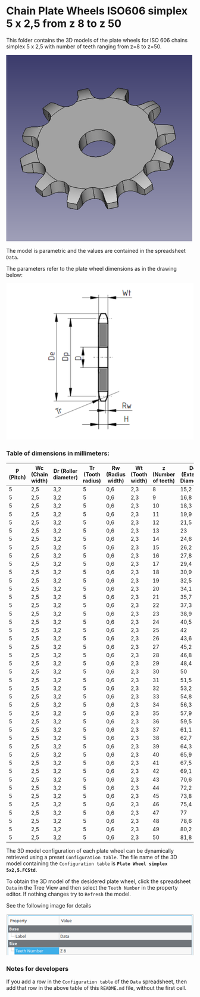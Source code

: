 # Chain Plate Wheels ISO606 simplex 5 x 2,5 from z 8 to z 50

This folder contains the 3D models of the plate wheels for ISO 606 chains simplex 5 x 2,5 with number of teeth ranging from z=8 to z=50.

![Image](screenshot.png "Plate Wheel Simplex")

The model is parametric and the values are contained in the spreadsheet `Data`.

The parameters refer to the plate wheel dimensions as in the drawing below:

![Drawing](drawing.png "Drawing")

### Table of dimensions in millimeters:

P (Pitch)|Wc (Chain width)|Dr (Roller diameter)|Tr (Tooth radius)|Rw (Radius width)|Wt (Tooth width)|z (Number of teeth)|De (External Diameter)|Dp (Pitch diameter)|D (Hole diameter)|H (Total height)
---|---|---|---|---|---|---|---|---|---|---
5|2,5|3,2|5|0,6|2,3|8|15,2|13,06|4|2,3
5|2,5|3,2|5|0,6|2,3|9|16,8|14,62|4|2,3
5|2,5|3,2|5|0,6|2,3|10|18,3|16,18|4|2,3
5|2,5|3,2|5|0,6|2,3|11|19,9|17,75|5|2,3
5|2,5|3,2|5|0,6|2,3|12|21,5|19,32|5|2,3
5|2,5|3,2|5|0,6|2,3|13|23|20,89|5|2,3
5|2,5|3,2|5|0,6|2,3|14|24,6|22,47|5|2,3
5|2,5|3,2|5|0,6|2,3|15|26,2|24,04|5|2,3
5|2,5|3,2|5|0,6|2,3|16|27,8|25,63|6|2,3
5|2,5|3,2|5|0,6|2,3|17|29,4|27,2|6|2,3
5|2,5|3,2|5|0,6|2,3|18|30,9|28,79|6|2,3
5|2,5|3,2|5|0,6|2,3|19|32,5|30,38|6|2,3
5|2,5|3,2|5|0,6|2,3|20|34,1|31,96|6|2,3
5|2,5|3,2|5|0,6|2,3|21|35,7|33,54|8|2,3
5|2,5|3,2|5|0,6|2,3|22|37,3|35,13|8|2,3
5|2,5|3,2|5|0,6|2,3|23|38,9|36,72|8|2,3
5|2,5|3,2|5|0,6|2,3|24|40,5|38,3|8|2,3
5|2,5|3,2|5|0,6|2,3|25|42|39,89|8|2,3
5|2,5|3,2|5|0,6|2,3|26|43,6|41,48|8|2,3
5|2,5|3,2|5|0,6|2,3|27|45,2|43,07|8|2,3
5|2,5|3,2|5|0,6|2,3|28|46,8|44,65|8|2,3
5|2,5|3,2|5|0,6|2,3|29|48,4|46,25|8|2,3
5|2,5|3,2|5|0,6|2,3|30|50|47,83|8|2,3
5|2,5|3,2|5|0,6|2,3|31|51,5|49,42|8|2,3
5|2,5|3,2|5|0,6|2,3|32|53,2|51,01|8|2,3
5|2,5|3,2|5|0,6|2,3|33|54,8|52,6|8|2,3
5|2,5|3,2|5|0,6|2,3|34|56,3|54,19|8|2,3
5|2,5|3,2|5|0,6|2,3|35|57,9|55,78|8|2,3
5|2,5|3,2|5|0,6|2,3|36|59,5|57,37|8|2,3
5|2,5|3,2|5|0,6|2,3|37|61,1|58,96|8|2,3
5|2,5|3,2|5|0,6|2,3|38|62,7|60,54|8|2,3
5|2,5|3,2|5|0,6|2,3|39|64,3|62,13|8|2,3
5|2,5|3,2|5|0,6|2,3|40|65,9|63,73|8|2,3
5|2,5|3,2|5|0,6|2,3|41|67,5|65,31|8|2,3
5|2,5|3,2|5|0,6|2,3|42|69,1|66,91|8|2,3
5|2,5|3,2|5|0,6|2,3|43|70,6|68,49|8|2,3
5|2,5|3,2|5|0,6|2,3|44|72,2|70,09|8|2,3
5|2,5|3,2|5|0,6|2,3|45|73,8|71,68|8|2,3
5|2,5|3,2|5|0,6|2,3|46|75,4|73,27|8|2,3
5|2,5|3,2|5|0,6|2,3|47|77|74,86|8|2,3
5|2,5|3,2|5|0,6|2,3|48|78,6|76,45|8|2,3
5|2,5|3,2|5|0,6|2,3|49|80,2|78,03|8|2,3
5|2,5|3,2|5|0,6|2,3|50|81,8|79,63|8|2,3

The 3D model configuration of each plate wheel can be dynamically retrieved using a preset `Configuration table`.
The file name of the 3D model containing the `Configuration table` is **`Plate Wheel simplex 5x2,5.FCStd`**.

To obtain the 3D model of the desidered plate wheel, click the spreadsheet `Data` in the Tree View and then select the `Teeth Number` in the property editor. If nothing changes try to `Refresh` the model.

See the following image for details

![Drawing](configuration.png "Configuration")

### Notes for developers
If you add a row in the `Configuration table` of the `Data` spreadsheet, then add that row in the above table of this `README.md` file, without the first cell.
